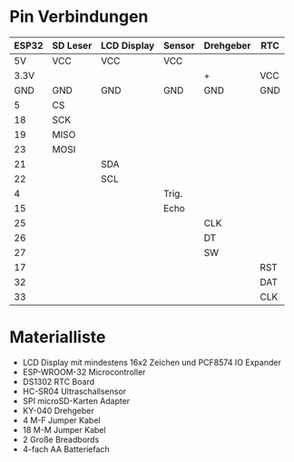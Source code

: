 # Pin Verbindungen

| ESP32 | SD Leser | LCD Display | Sensor | Drehgeber | RTC |
| ----- | -------- | ----------- | ------ | --------- | --- |
| 5V    | VCC      | VCC         | VCC    |           |     |
| 3.3V  |          |             |        | +         | VCC |
| GND   | GND      | GND         | GND    | GND       | GND |
| 5     | CS       |             |        |           |     |
| 18    | SCK      |             |        |           |     |
| 19    | MISO     |             |        |           |     |
| 23    | MOSI     |             |        |           |     |
| 21    |          | SDA         |        |           |     |
| 22    |          | SCL         |        |           |     |
| 4     |          |             | Trig.  |           |     |
| 15    |          |             | Echo   |           |     |
| 25    |          |             |        | CLK       |     |
| 26    |          |             |        | DT        |     |
| 27    |          |             |        | SW        |     |
| 17    |          |             |        |           | RST |
| 32    |          |             |        |           | DAT |
| 33    |          |             |        |           | CLK |

# Materialliste
- LCD Display mit mindestens 16x2 Zeichen und PCF8574 IO Expander
- ESP-WROOM-32 Microcontroller
- DS1302 RTC Board
- HC-SR04 Ultraschallsensor
- SPI microSD-Karten Adapter
- KY-040 Drehgeber
- 4  M-F Jumper Kabel
- 18 M-M Jumper Kabel
- 2 Große Breadbords
- 4-fach AA Batteriefach
